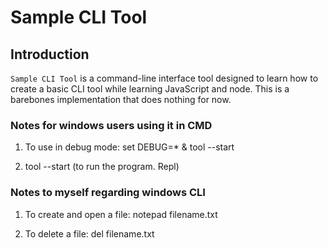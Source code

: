 # Sample CLI Tool

## Introduction

`Sample CLI Tool` is a command-line interface tool designed to learn how to create a basic CLI tool while learning JavaScript and node. This is a barebones implementation that does nothing for now.

### Notes for windows users using it in CMD
1) To use in debug mode:
set DEBUG=* & tool --start

2) tool --start (to run the program. Repl)

### Notes to myself regarding windows CLI
1) To create and open a file: notepad filename.txt

2) To delete a file: del filename.txt
